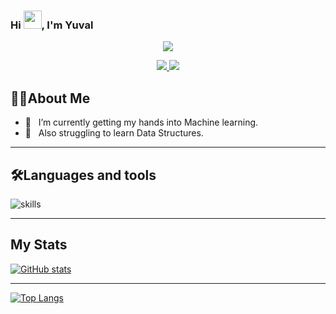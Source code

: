 
### Hi <img src="https://github.com/TheDudeThatCode/TheDudeThatCode/blob/master/Assets/Hi.gif" height = "29px" width = "29px">, I'm **Yuval**
<p align="center">
    <img src="https://readme-typing-svg.herokuapp.com?size=30&duration=5001&color=FFA500&vCenter=true&center=true&width=460&lines=Learning+enthusiast;Engineering+undergrad;" </p>

<p align="center">
  <a href="https://twitter.com/Yuval_shrma1207" target="_blank">
    <img src="https://img.shields.io/badge/-@Yuval_shrma1207-00FFFF?logo=twitter&logoColor=white&style=for-the-badge"/>
  </a>

  <a href="mailto:yuvalsharma49@gmail.com" target="_blank">
    <img src="https://img.shields.io/badge/-yuvalsharma49@gmail.com-00FFFF?logo=gmail&logoColor=white&style=for-the-badge"/>
  </a>
</p>

## 👨‍💻About Me

* 🧠 &nbsp; I’m currently getting my hands into Machine learning.
* 🧠 &nbsp; Also struggling to learn Data Structures.


---


## 🛠️Languages and tools 
![skills](https://skillicons.dev/icons?i=html,css,py,git,java,c,cpp,js&theme=light)


---


## My Stats
[![GitHub stats](https://github-readme-stats.vercel.app/api?username=Yuval207&count_private=true&theme=radical&show_icons=true&?hide=)](https://github.com/anuraghazra/github-readme-stats)


---


[![Top Langs](https://github-readme-stats.vercel.app/api/top-langs/?username=Yuval207&theme=cobalt&layout=compact)](https://github.com/anuraghazra/github-readme-stats)



